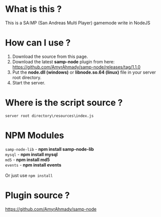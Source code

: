 # What is this ?
This is a SA:MP (San Andreas Multi Player) gamemode write in NodeJS

# How can I use ?
1. Download the source from this page.<br>
2. Download the latest **samp-node** plugin from here: https://github.com/AmyrAhmady/samp-node/releases/tag/1.1.0<br>
3. Put the **node.dll (windows)** or **libnode.so.64 (linux)** file in your server root directory.<br>
4. Start the server.

# Where is the script source ?
`server root directory\resources\index.js`

# NPM Modules
`samp-node-lib` - **npm install samp-node-lib**<br>
`mysql` - **npm install mysql**<br>
`md5` - **npm install md5**<br>
`events` - **npm install events**<br>
<br>
Or just use `npm install`

# Plugin source ?
https://github.com/AmyrAhmady/samp-node
